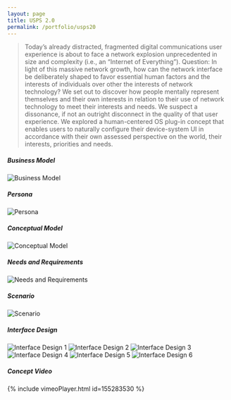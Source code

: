 ```yaml
---
layout: page
title: USPS 2.0
permalink: /portfolio/usps20
---
```


> Today’s already distracted, fragmented digital communications user experience is about to face a network explosion unprecedented in size and complexity (i.e., an “Internet of Everything”). Question: In light of this massive network growth, how can the network interface be deliberately shaped to favor essential human factors and the interests of individuals over other the interests of network technology? We set out to discover how people mentally represent themselves and their own interests in relation to their use of network technology to meet their interests and needs. We suspect a dissonance, if not an outright disconnect in the quality of that user experience. We explored a human-centered OS plug-in concept that enables users to naturally configure their device-system UI in accordance with their own assessed perspective on the world, their interests, priorities and needs.

##### Business Model
![Business Model](https://cyrus-education.github.io/images/cnibm.png "Large example image")
##### Persona
![Persona](https://cyrus-education.github.io/images/cnip.png "Large example image")
##### Conceptual Model 
![Conceptual Model](https://cyrus-education.github.io/images/cnimm.png "Large example image")
##### Needs and Requirements
![Needs and Requirements](https://cyrus-education.github.io/images/cniun.png "Large example image")
##### Scenario
![Scenario](https://cyrus-education.github.io/images/cnis.png "Large example image")
##### Interface Design
![Interface Design 1](https://cyrus-education.github.io/images/cnii1.png "Large example image")
![Interface Design 2](https://cyrus-education.github.io/images/cnii2.png "Large example image")
![Interface Design 3](https://cyrus-education.github.io/images/cnii3.png "Large example image")
![Interface Design 4](https://cyrus-education.github.io/images/cnii4.png "Large example image")
![Interface Design 5](https://cyrus-education.github.io/images/cnii5.png "Large example image")
![Interface Design 6](https://cyrus-education.github.io/images/cnii6.png "Large example image")
##### Concept Video
{% include vimeoPlayer.html id=155283530 %}
